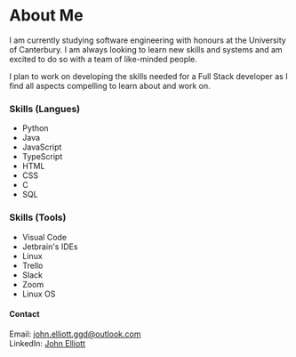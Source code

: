 # About Me
I am currently studying software engineering with honours at the University of Canterbury. I am always looking to learn new skills and systems and am excited to do so with a team of like-minded people.

I plan to work on developing the skills needed for a Full Stack developer as I find all aspects compelling to learn about and work on.

### Skills (Langues)

- Python
- Java
- JavaScript
- TypeScript
- HTML
- CSS
- C
- SQL

### Skills (Tools)

- Visual Code
- Jetbrain's IDEs
- Linux
- Trello
- Slack
- Zoom
- Linux OS

#### Contact
Email: john.elliott.ggd@outlook.com  
LinkedIn: [John Elliott](www.linkedin.com/in/john-elliott-b8b3a2223/)
